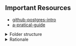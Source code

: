 ## Important Resources
- [github-postgres-intro](https://github.com/gosamples-dev/samples/tree/main/postgresql-intro)
- [a-pratical-guide](https://gosamples.dev/postgresql-intro/)


<details>
<summary>
Folder structure
</summary>

* website is our domain package. We are going to create a mini ranking of websites, so we will put the Website domain object, the repository definition, and its three implementations here.

* app is the package that will contain the demo procedure of our repository and that will be used by all apps in the cmd directory.

* cmd is a directory that will contain three apps running our repository demo procedure, one for each repository implementation: with the classic database/sql approach, with the pgx database client, and with the GORM ORM.
</details>

<details>
<summary>Rationale</summary> 
## Who is this tutorial for?
This tutorial is suitable for both beginners and advanced programmers who want to learn or remember how to perform basic operations on a PostgreSQL database from within the Go language. However, it does not teach SQL and does not explain in detail how PostgreSQL works. The purpose is to connect and perform operations in a Go application.

It is a tour on how to build a data access layer using clean code practices and what are the popular ways to connect to PostgreSQL. Since we use very simple examples in the tutorial, it is a great introduction to building something more advanced, and we encourage you to come back to it whenever you need to create a data access layer in your new project.

### Table of Contents

- Pure SQL or ORM
- Repository pattern
- Install PostgreSQL
- What we are going to build
- Init project structure
- Domain object and repository
- Repository methods
- Repository errors
- Init classic database/sql repository
- Implement Create method
- Implement reading methods
- Implement Update method
- Implement Delete method
- Init the main function and the demo procedure
- Complete the demo procedure
- Repository based on the pgx client
- Run the demo procedure for pgx-based repository
- GORM repository
- Run the demo procedure for GORM repository
- Summary


## The database/sql package

O Go tem sua propria biblioteca que provê funcionalidades universais para lidar com banco de dados. 
A unica coisa que você precisa se atentar é sobre a existência do driver especifico para o banco que 
você quer acessar. Em outras palavras, um cliente para o banco, feito em Go.

A vantagem de utilizar ```database/sql``` é que é a biblioteca padrão da linguagem(aparentemente tudo que é bom e bem feito, já é assim em Go).

An ORM or other tools

The database/sql package and dedicated clients run at a low level, and not everyone likes this type of work. Especially if the database you want to implement has many tables, **you expect some sort of speedup by not having to write every query by hand. In this case, the best solution would be to use ORM or other tools, such as those that generate code from SQL commands.**

Feature como:
 - automatic migration
 - caching
 - pagination of results
 - and many others.

não vem por default nessa biblioteca.

Nesse estudo de como usar Go e Postgres, vou tentar utilizar 3 abordagem.

 we are going to show you three approaches to creating a database access layer. First, using the pgx PostgreSQL database/sql compatible driver as this is the simplest and most natural approach for Go. Second, using the pgx custom client that offers all the features of PostgreSQL in Go. As a bonus, we will also show you how to create the same functions using GORM ORM.

how import a image in markdown

![image](../assets/pg-pros-cons.png)

## Pure gold about repository pattern

> Clean and maintainable projects require the presentation, application, and persistence layers be kept separate from each other. No one likes spaghetti code that mixes bits of direct data retrieval and bits of data processing. In our opinion, only two things are needed to create a clean design in terms of data.
> 
> First of all, the code that retrieves and writes data to the database for a given Domain object should be extracted as a separate service so that there is only one place to access the domain object data in the entire project - the data access layer.
> 
> Second, database implementation details should be hidden behind an abstraction - an interface. This approach keeps the code database-independent and resilient to future changes in the infrastructure, since one database can easily be replaced in the code by another by creating a new implementation of the same interface for a new database. In addition, working on interfaces rather than a specific implementation helps you focus on the domain rather than on how the data is stored.

</details>